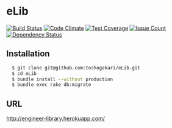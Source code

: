 # eLib

[![Build Status](https://travis-ci.org/toshogakari/eLib.svg)](https://travis-ci.org/toshogakari/eLib)
[![Code Climate](https://codeclimate.com/github/toshogakari/eLib/badges/gpa.svg)](https://codeclimate.com/github/toshogakari/eLib)
[![Test Coverage](https://codeclimate.com/github/toshogakari/eLib/badges/coverage.svg)](https://codeclimate.com/github/toshogakari/eLib/coverage)
[![Issue Count](https://codeclimate.com/github/toshogakari/eLib/badges/issue_count.svg)](https://codeclimate.com/github/toshogakari/eLib)
[![Dependency Status](https://gemnasium.com/toshogakari/eLib.svg)](https://gemnasium.com/toshogakari/eLib)

## Installation

```bash
  $ git clone git@github.com:toshogakari/eLib.git
  $ cd eLib
  $ bundle install --without production
  $ bundle exec rake db:migrate
```

## URL

http://engineer-library.herokuapp.com/
